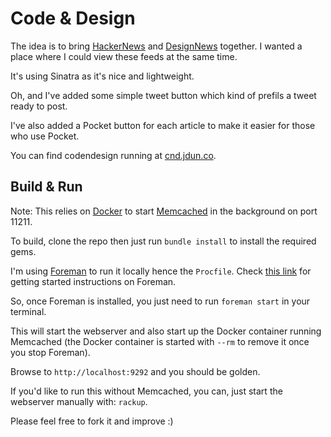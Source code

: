 # Code & Design

The idea is to bring [HackerNews](https://news.ycombinator.com/) and [DesignNews](https://www.designernews.co/) together. I wanted a place where I could view these feeds at the same time.

It's using Sinatra as it's nice and lightweight.

Oh, and I've added some simple tweet button which kind of prefils a tweet ready to post.

I've also added a Pocket button for each article to make it easier for
those who use Pocket.

You can find codendesign running at [cnd.jdun.co](https://cnd.jdun.co).

## Build & Run

Note: This relies on [Docker](https://www.docker.com/) to start [Memcached](https://www.memcached.org/) in the background on port 11211.

To build, clone the repo then just run `bundle install` to install the required gems.

I'm using [Foreman](https://github.com/ddollar/foreman) to run it locally hence the `Procfile`. Check [this link](http://blog.daviddollar.org/2011/05/06/introducing-foreman.html) for getting started instructions on Foreman.

So, once Foreman is installed, you just need to run `foreman start` in your terminal.

This will start the webserver and also start up the Docker container running Memcached (the Docker container is started with `--rm` to remove it once you stop Foreman).

Browse to `http://localhost:9292` and you should be golden.

If you'd like to run this without Memcached, you can, just start the webserver manually with: `rackup`.

Please feel free to fork it and improve :)
